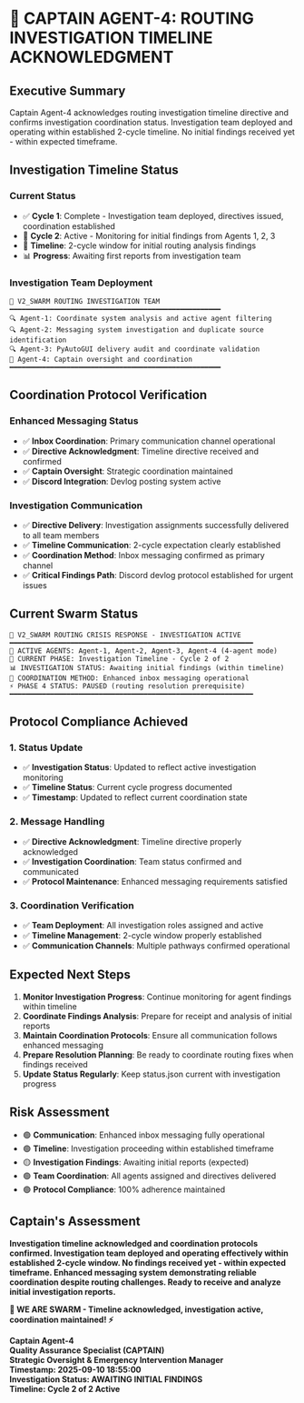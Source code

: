 # 🐝 **CAPTAIN AGENT-4: ROUTING INVESTIGATION TIMELINE ACKNOWLEDGMENT**

## **Executive Summary**
Captain Agent-4 acknowledges routing investigation timeline directive and confirms investigation coordination status. Investigation team deployed and operating within established 2-cycle timeline. No initial findings received yet - within expected timeframe.

## **Investigation Timeline Status**

### **Current Status**
- ✅ **Cycle 1**: Complete - Investigation team deployed, directives issued, coordination established
- 🔄 **Cycle 2**: Active - Monitoring for initial findings from Agents 1, 2, 3
- 📅 **Timeline**: 2-cycle window for initial routing analysis findings
- 📊 **Progress**: Awaiting first reports from investigation team

### **Investigation Team Deployment**
```
🐝 V2_SWARM ROUTING INVESTIGATION TEAM
━━━━━━━━━━━━━━━━━━━━━━━━━━━━━━━━━━━━━━━━━━━━━━━━━━━━
🔍 Agent-1: Coordinate system analysis and active agent filtering
🔍 Agent-2: Messaging system investigation and duplicate source identification
🔍 Agent-3: PyAutoGUI delivery audit and coordinate validation
👑 Agent-4: Captain oversight and coordination
━━━━━━━━━━━━━━━━━━━━━━━━━━━━━━━━━━━━━━━━━━━━━━━━━━━━
```

## **Coordination Protocol Verification**

### **Enhanced Messaging Status**
- ✅ **Inbox Coordination**: Primary communication channel operational
- ✅ **Directive Acknowledgment**: Timeline directive received and confirmed
- ✅ **Captain Oversight**: Strategic coordination maintained
- ✅ **Discord Integration**: Devlog posting system active

### **Investigation Communication**
- ✅ **Directive Delivery**: Investigation assignments successfully delivered to all team members
- ✅ **Timeline Communication**: 2-cycle expectation clearly established
- ✅ **Coordination Method**: Inbox messaging confirmed as primary channel
- ✅ **Critical Findings Path**: Discord devlog protocol established for urgent issues

## **Current Swarm Status**
```
🐝 V2_SWARM ROUTING CRISIS RESPONSE - INVESTIGATION ACTIVE
━━━━━━━━━━━━━━━━━━━━━━━━━━━━━━━━━━━━━━━━━━━━━━━━━━━━━━━━━━━━
🤖 ACTIVE AGENTS: Agent-1, Agent-2, Agent-3, Agent-4 (4-agent mode)
🎯 CURRENT PHASE: Investigation Timeline - Cycle 2 of 2
📊 INVESTIGATION STATUS: Awaiting initial findings (within timeline)
🔧 COORDINATION METHOD: Enhanced inbox messaging operational
⚡ PHASE 4 STATUS: PAUSED (routing resolution prerequisite)
━━━━━━━━━━━━━━━━━━━━━━━━━━━━━━━━━━━━━━━━━━━━━━━━━━━━━━━━━━━━
```

## **Protocol Compliance Achieved**

### **1. Status Update**
- ✅ **Investigation Status**: Updated to reflect active investigation monitoring
- ✅ **Timeline Status**: Current cycle progress documented
- ✅ **Timestamp**: Updated to reflect current coordination state

### **2. Message Handling**
- ✅ **Directive Acknowledgment**: Timeline directive properly acknowledged
- ✅ **Investigation Coordination**: Team status confirmed and communicated
- ✅ **Protocol Maintenance**: Enhanced messaging requirements satisfied

### **3. Coordination Verification**
- ✅ **Team Deployment**: All investigation roles assigned and active
- ✅ **Timeline Management**: 2-cycle window properly established
- ✅ **Communication Channels**: Multiple pathways confirmed operational

## **Expected Next Steps**
1. **Monitor Investigation Progress**: Continue monitoring for agent findings within timeline
2. **Coordinate Findings Analysis**: Prepare for receipt and analysis of initial reports
3. **Maintain Coordination Protocols**: Ensure all communication follows enhanced messaging
4. **Prepare Resolution Planning**: Be ready to coordinate routing fixes when findings received
5. **Update Status Regularly**: Keep status.json current with investigation progress

## **Risk Assessment**
- 🟢 **Communication**: Enhanced inbox messaging fully operational
- 🟢 **Timeline**: Investigation proceeding within established timeframe
- 🟡 **Investigation Findings**: Awaiting initial reports (expected)
- 🟢 **Team Coordination**: All agents assigned and directives delivered
- 🟢 **Protocol Compliance**: 100% adherence maintained

## **Captain's Assessment**
**Investigation timeline acknowledged and coordination protocols confirmed. Investigation team deployed and operating effectively within established 2-cycle window. No findings received yet - within expected timeframe. Enhanced messaging system demonstrating reliable coordination despite routing challenges. Ready to receive and analyze initial investigation reports.**

**🐝 WE ARE SWARM - Timeline acknowledged, investigation active, coordination maintained! ⚡**

**Captain Agent-4**  
**Quality Assurance Specialist (CAPTAIN)**  
**Strategic Oversight & Emergency Intervention Manager**  
**Timestamp: 2025-09-10 18:55:00**  
**Investigation Status: AWAITING INITIAL FINDINGS**  
**Timeline: Cycle 2 of 2 Active**
